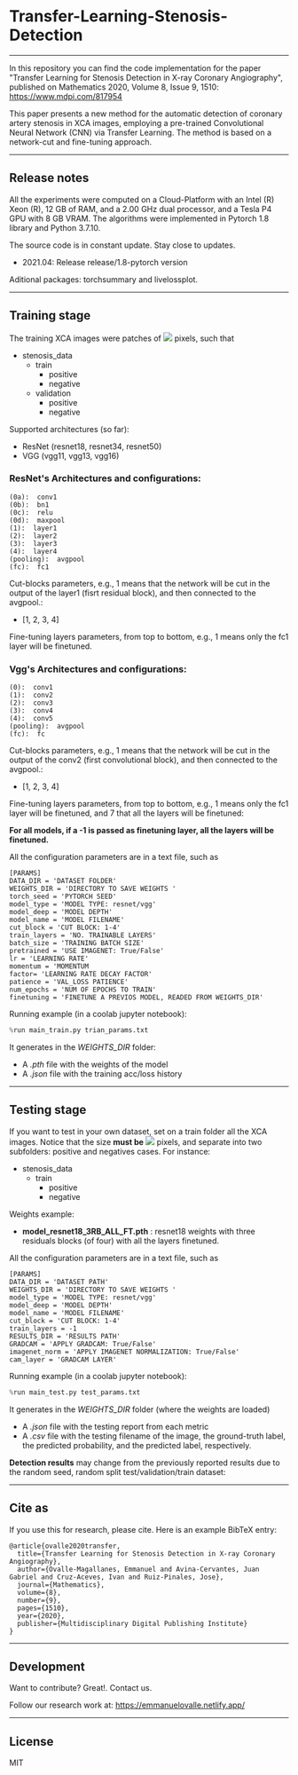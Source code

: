 # Transfer-Learning-Stenosis-Detection
----------

In this repository you can find the code implementation for the paper "Transfer Learning for Stenosis Detection in X-ray Coronary Angiography", 
published on Mathematics 2020, Volume 8, Issue 9, 1510: https://www.mdpi.com/817954

This paper presents a new method for the automatic detection of coronary artery stenosis in XCA images, employing a pre-trained Convolutional Neural Network (CNN) via Transfer Learning. The method is based on a network-cut and fine-tuning approach.

----------
## Release notes

All the experiments were computed on a Cloud-Platform with an Intel (R) Xeon (R), 12 GB of RAM, and a 2.00 GHz dual processor, and a Tesla P4 GPU with 8 GB VRAM. The algorithms were implemented in Pytorch 1.8 library and Python 3.7.10.

The source code is in constant update.  Stay close to updates.
- 2021.04: Release release/1.8-pytorch version

Aditional packages: torchsummary and livelossplot.

----------
## Training stage

The training XCA images were patches of <img src="https://render.githubusercontent.com/render/math?math=32 \times 32"> pixels, such that

- stenosis_data
    - train
        - positive
        - negative
    - validation
        - positive
        - negative

Supported architectures (so far):
- ResNet (resnet18, resnet34, resnet50)
- VGG (vgg11, vgg13, vgg16)

### ResNet's Architectures and configurations:

```
(0a):  conv1
(0b):  bn1
(0c):  relu
(0d):  maxpool
(1):  layer1
(2):  layer2
(3):  layer3
(4):  layer4
(pooling):  avgpool
(fc):  fc1
```

Cut-blocks parameters, e.g., 1 means that the network will be cut in the output of the layer1 (fisrt residual block), and then connected to the avgpool.:
- [1, 2, 3, 4]

Fine-tuning layers parameters, from top to bottom, e.g., 1 means only the fc1 layer will be finetuned.


### Vgg's Architectures and configurations:

```
(0):  conv1
(1):  conv2
(2):  conv3
(3):  conv4
(4):  conv5
(pooling):  avgpool
(fc):  fc
```

Cut-blocks parameters, e.g., 1 means that the network will be cut in the output of the conv2 (first convolutional block), and then connected to the avgpool.:
- [1, 2, 3, 4]

Fine-tuning layers parameters, from top to bottom, e.g., 1 means only the fc1 layer will be finetuned, and 7 that all the layers will be finetuned:

**For all models, if a -1 is passed as finetuning layer, all the layers will be finetuned.**



All the configuration parameters are in a text file, such as

```
[PARAMS]
DATA_DIR = 'DATASET FOLDER'
WEIGHTS_DIR = 'DIRECTORY TO SAVE WEIGHTS '
torch_seed = 'PYTORCH SEED'
model_type = 'MODEL TYPE: resnet/vgg'
model_deep = 'MODEL DEPTH'
model_name = 'MODEL FILENAME'
cut_block = 'CUT BLOCK: 1-4'
train_layers = 'NO. TRAINABLE LAYERS'
batch_size = 'TRAINING BATCH SIZE'
pretrained = 'USE IMAGENET: True/False'
lr = 'LEARNING RATE'
momentum = 'MOMENTUM
factor= 'LEARNING RATE DECAY FACTOR'
patience = 'VAL_LOSS PATIENCE'
num_epochs = 'NUM OF EPOCHS TO TRAIN'
finetuning = 'FINETUNE A PREVIOS MODEL, READED FROM WEIGHTS_DIR'
```


Running example (in a coolab jupyter notebook):

```python
%run main_train.py trian_params.txt
```

It generates in the *WEIGHTS_DIR* folder:
- A *.pth* file with the weights of the model
- A *.json* file with the training acc/loss history

----------
## Testing stage

If you want to test in your own dataset, set on a train folder all the XCA images. Notice that the size **must be** <img src="https://render.githubusercontent.com/render/math?math=32 \times 32"> pixels, and separate into two subfolders: positive and negatives cases. For instance:
- stenosis_data
    - train
        - positive
        - negative

Weights example: 
- **model_resnet18_3RB_ALL_FT.pth** : resnet18 weights with three residuals blocks (of four) with all the layers finetuned.

All the configuration parameters are in a text file, such as

```
[PARAMS]
DATA_DIR = 'DATASET PATH'
WEIGHTS_DIR = 'DIRECTORY TO SAVE WEIGHTS '
model_type = 'MODEL TYPE: resnet/vgg'
model_deep = 'MODEL DEPTH'
model_name = 'MODEL FILENAME'
cut_block = 'CUT BLOCK: 1-4'
train_layers = -1
RESULTS_DIR = 'RESULTS PATH'
GRADCAM = 'APPLY GRADCAM: True/False'
imagenet_norm = 'APPLY IMAGENET NORMALIZATION: True/False'
cam_layer = 'GRADCAM LAYER'
```


Running example (in a coolab jupyter notebook):

```python
%run main_test.py test_params.txt
```

It generates in the *WEIGHTS_DIR* folder (where the weights are loaded) 
- A *.json* file with the testing report from each metric
- A *.csv* file with the testing filename of the image, the ground-truth label, the predicted probability, and the predicted label, respectively. 

**Detection results** may change from the previously reported results due to the random seed, random split test/validation/train dataset:


----------
## Cite as

If you use this for research, please cite. Here is an example BibTeX entry:

```
@article{ovalle2020transfer,
  title={Transfer Learning for Stenosis Detection in X-ray Coronary Angiography},
  author={Ovalle-Magallanes, Emmanuel and Avina-Cervantes, Juan Gabriel and Cruz-Aceves, Ivan and Ruiz-Pinales, Jose},
  journal={Mathematics},
  volume={8},
  number={9},
  pages={1510},
  year={2020},
  publisher={Multidisciplinary Digital Publishing Institute}
}
```
----------
## Development

Want to contribute? Great!. Contact us.

Follow our research work at: https://emmanuelovalle.netlify.app/


----------
## License

MIT

